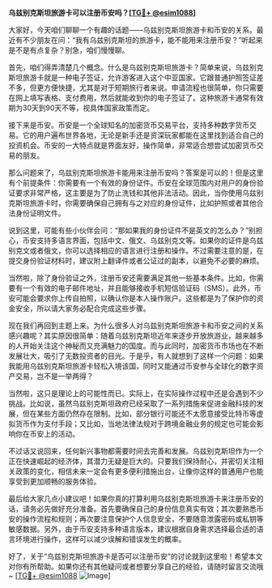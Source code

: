 **乌兹别克斯坦旅游卡可以注册币安吗？[[TG💪+ @esim1088](https://t.me/s/esim1088)]**

大家好，今天咱们聊聊一个有趣的话题——乌兹别克斯坦旅游卡和币安的关系。最近有不少朋友在问：“我有乌兹别克斯坦的旅游卡，能不能用来注册币安？”听起来是不是有点复杂？别急，咱们慢慢聊。

首先，咱们得弄清楚几个概念。什么是乌兹别克斯坦旅游卡？简单来说，乌兹别克斯坦旅游卡就是一种电子签证，允许游客进入这个中亚国家。它跟普通护照签证差不多，但更方便快捷，尤其是对于短期旅行者来说。申请流程也很简单，你只需要在网上填写表格、支付费用，然后就能收到你的电子签证了。这种旅游卡通常有效期为30天到90天不等，视具体国家政策而定。

接下来是币安。币安是一个全球知名的加密货币交易平台，支持多种数字货币交易。它的用户遍布世界各地，无论是新手还是资深玩家都能在这里找到适合自己的投资机会。币安的一大特点就是界面友好，操作简单，非常适合想尝试加密货币交易的朋友。

那么问题来了，乌兹别克斯坦旅游卡能用来注册币安吗？答案是可以的！但是这里有个前提条件：你需要有一个有效的身份证件。币安在全球范围内对用户的身份验证要求非常严格，这主要是为了防止洗钱和其他非法活动。因此，当你使用乌兹别克斯坦旅游卡时，你需要确保自己拥有与之对应的身份证件，比如护照或者其他合法身份证明文件。

说到这里，可能有些小伙伴会问：“那如果我的身份证件不是英文的怎么办？”别担心，币安支持多语言界面，包括中文、俄文、乌兹别克文等。如果你的证件是乌兹别克文或者俄文，你可以选择相应的语言进行注册和操作。不过需要注意的是，在提交身份验证材料时，建议附上翻译件或者公证过的副本，以避免不必要的麻烦。

当然啦，除了身份验证之外，注册币安还需要满足其他一些基本条件。比如，你需要有一个有效的电子邮件地址，并且能够接收手机短信验证码（SMS）。此外，币安可能会要求你上传自拍照，以确认你是本人操作账户。这些都是为了保护你的资金安全，所以请大家务必配合完成这些步骤。

现在我们再回到主题上来。为什么很多人对乌兹别克斯坦旅游卡和币安之间的关系感兴趣呢？其实原因很简单：随着乌兹别克斯坦近年来逐步开放旅游业，越来越多的人开始关注这个神秘而又充满魅力的国度。而与此同时，加密货币市场也在不断发展壮大，吸引了无数投资者的目光。于是乎，有人就想到了这样一个问题：如果我能用乌兹别克斯坦旅游卡轻松入境该国，同时又能通过币安参与全球化的数字资产交易，岂不是一举两得？

当然啦，这只是理论上的可能性而已。实际上，在实际操作过程中还是会遇到不少挑战。比如说，虽然乌兹别克斯坦政府已经采取了一系列措施来促进金融科技的发展，但在某些方面仍然存在限制。比如，部分银行可能还不太愿意接受比特币等虚拟货币作为支付手段；又比如，当地法律法规对于跨境金融业务的规定也可能会影响你在币安上的活动。

不过话又说回来，任何新兴事物都需要时间去完善和发展。乌兹别克斯坦作为一个正在快速崛起的经济体，其潜力无疑是巨大的。只要我们保持耐心，并密切关注相关政策的变化，相信未来一定会有更多便利措施出台，让像你这样的普通用户也能享受到更加顺畅的服务体验。

最后给大家几点小建议吧！如果你真的打算利用乌兹别克斯坦旅游卡来注册币安的话，请务必先做好充分准备。首先要确保自己的身份信息真实有效；其次要熟悉币安的操作流程和规则；再次要注意保护个人信息安全，不要随意泄露密码或私钥等敏感数据。另外，由于币安支持多种语言版本，建议根据自身需求选择最合适的语言环境进行操作，这样可以减少误解和错误发生的概率。

好了，关于“乌兹别克斯坦旅游卡是否可以注册币安”的讨论就到这里啦！希望本文对你有所帮助。如果你还有其他疑问或者想要分享自己的经验，请随时留言交流哦~ [[TG💪+ @esim1088](https://t.me/s/esim1088) ![Image](https://i.postimg.cc/4NQfJmqS/Snipaste-2025-05-13-00-14-12.png)]